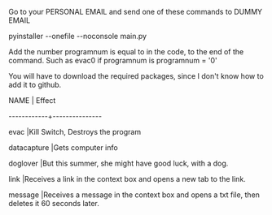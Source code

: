Go to your PERSONAL EMAIL and send one of these commands to DUMMY EMAIL

pyinstaller --onefile --noconsole main.py

Add the number programnum is equal to in the code, to the end of the command. Such as evac0 if programnum is programnum = '0'

You will have to download the required packages, since I don't know how to add it to github.

NAME    |       Effect

------------+---------------

evac        |Kill Switch, Destroys the program

datacapture |Gets computer info

doglover    |But this summer, she might have good luck, with a dog.

link        |Receives a link in the context box and opens a new tab to the link.

message     |Receives a message in the context box and opens a txt file, then deletes it 60 seconds later.
